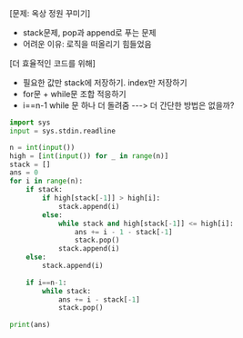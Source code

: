 [문제: 옥상 정원 꾸미기]
- stack문제, pop과 append로 푸는 문제
- 어려운 이유: 로직을 떠올리기 힘들었음

[더 효율적인 코드를 위해]
- 필요한 값만 stack에 저장하기. index만 저장하기
- for문 + while문 조합 적응하기
- i==n-1 while 문 하나 더 돌려줌    --->  더 간단한 방법은 없을까?

```py
import sys
input = sys.stdin.readline

n = int(input())
high = [int(input()) for _ in range(n)]
stack = []
ans = 0
for i in range(n):
    if stack:
        if high[stack[-1]] > high[i]:
            stack.append(i)
        else:
            while stack and high[stack[-1]] <= high[i]:
                ans += i - 1 - stack[-1]
                stack.pop()
            stack.append(i)
    else:
        stack.append(i)
        
    if i==n-1:
        while stack:
            ans += i - stack[-1]
            stack.pop()
            
print(ans)
```
